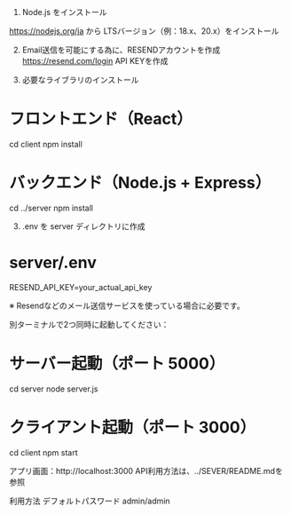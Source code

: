 1. Node.js をインストール

https://nodejs.org/ja から LTSバージョン（例：18.x、20.x）をインストール

2. Email送信を可能にする為に、RESENDアカウントを作成
https://resend.com/login
API KEYを作成

2. 必要なライブラリのインストール

# フロントエンド（React）
cd client
npm install

# バックエンド（Node.js + Express）
cd ../server
npm install

3. .env を server ディレクトリに作成

# server/.env
RESEND_API_KEY=your_actual_api_key

※ Resendなどのメール送信サービスを使っている場合に必要です。

別ターミナルで2つ同時に起動してください：

# サーバー起動（ポート 5000）
cd server
node server.js

# クライアント起動（ポート 3000）
cd client
npm start

アプリ画面：http://localhost:3000
API利用方法は、../SEVER/README.mdを参照

利用方法
デフォルトパスワード
admin/admin


